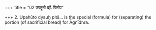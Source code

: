 +++
title = "02 उपहूतो द्यौः पितोप"

+++
2. Upahūto dyauḥ pitā... is the special (formula) for (separating) the portion (of sacrificial bread) for Āgnīdhra.  
